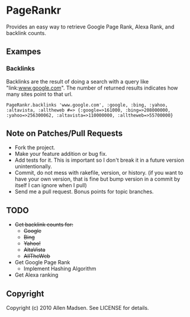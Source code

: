 # PageRankr

Provides an easy way to retrieve Google Page Rank, Alexa Rank, and backlink counts.

## Exampes

### Backlinks
Backlinks are the result of doing a search with a query like "link:www.google.com". The number of returned results indicates how many sites point to that url.

`PageRankr.backlinks 'www.google.com', :google, :bing, :yahoo, :altavista, :alltheweb #=> {:google=>161000, :bing=>208000000, :yahoo=>256300062, :altavista=>110000000, :alltheweb=>55700000}`

## Note on Patches/Pull Requests
 
* Fork the project.
* Make your feature addition or bug fix.
* Add tests for it. This is important so I don't break it in a
  future version unintentionally.
* Commit, do not mess with rakefile, version, or history.
  (if you want to have your own version, that is fine but bump version in a commit by itself I can ignore when I pull)
* Send me a pull request. Bonus points for topic branches.

## TODO
* <del>Get backlink counts for:</del>
  * <del>Google</del>
  * <del>Bing</del>
  * <del>Yahoo!</del>
  * <del>AltaVista</del>
  * <del>AllTheWeb</del>
* Get Google Page Rank
  * Implement Hashing Algorithm
* Get Alexa ranking

## Copyright

Copyright (c) 2010 Allen Madsen. See LICENSE for details.
